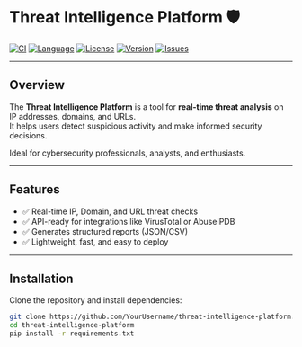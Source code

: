 # Threat Intelligence Platform 🛡️

[![CI](https://github.com/YourUsername/threat-intelligence-platform/actions/workflows/main.yml/badge.svg?style=for-the-badge)](https://github.com/YourUsername/threat-intelligence-platform/actions)
[![Language](https://img.shields.io/badge/Language-Python-blue?style=for-the-badge)](https://www.python.org/)
[![License](https://img.shields.io/badge/License-MIT-green?style=for-the-badge)](LICENSE)
[![Version](https://img.shields.io/badge/Version-1.0.0-blueviolet?style=for-the-badge)](https://github.com/YourUsername/threat-intelligence-platform)
[![Issues](https://img.shields.io/badge/Issues-Open-red?style=for-the-badge)](https://github.com/YourUsername/threat-intelligence-platform/issues)

---

## Overview

The **Threat Intelligence Platform** is a tool for **real-time threat analysis** on IP addresses, domains, and URLs.  
It helps users detect suspicious activity and make informed security decisions.  

Ideal for cybersecurity professionals, analysts, and enthusiasts.

---

## Features

- ✅ Real-time IP, Domain, and URL threat checks  
- ✅ API-ready for integrations like VirusTotal or AbuseIPDB  
- ✅ Generates structured reports (JSON/CSV)  
- ✅ Lightweight, fast, and easy to deploy  

---

## Installation

Clone the repository and install dependencies:

```bash
git clone https://github.com/YourUsername/threat-intelligence-platform.git
cd threat-intelligence-platform
pip install -r requirements.txt
